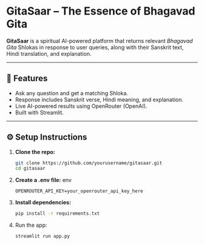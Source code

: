 # GitaSaar – The Essence of Bhagavad Gita

**GitaSaar** is a spiritual AI-powered platform that returns relevant *Bhagavad Gita* Shlokas in response to user queries, along with their Sanskrit text, Hindi translation, and explanation.

---

## 🚀 Features

- Ask any question and get a matching Shloka.
- Response includes Sanskrit verse, Hindi meaning, and explanation.
- Live AI-powered results using OpenRouter (OpenAI).
- Built with Streamlit.

---

## ⚙️ Setup Instructions

1. **Clone the repo:**
   ```bash
   git clone https://github.com/yourusername/gitasaar.git
   cd gitasaar
   ```

2. **Create a .env file:**
   env
   ```
   OPENROUTER_API_KEY=your_openrouter_api_key_here
   ```

3. **Install dependencies:**
   ```bash
   pip install -r requirements.txt
   ```

4. Run the app:
   ```bash
   streamlit run app.py
   ```
